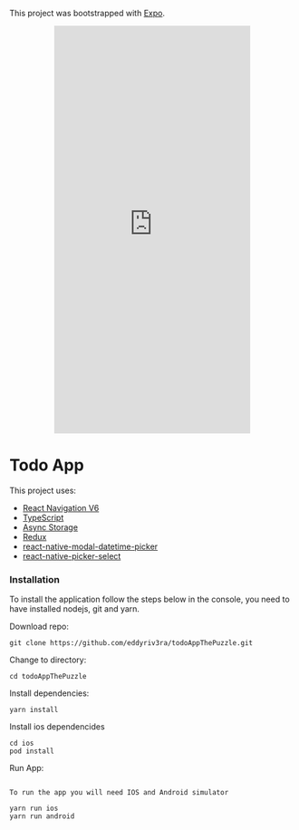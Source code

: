 This project was bootstrapped with [Expo](https://docs.expo.dev/).

<div align="center">
<iframe width="346" height="720" src="https://www.loom.com/embed/622c8d03373a48b7bcb87bcfe6db221a" frameborder="0" webkitallowfullscreen mozallowfullscreen allowfullscreen></iframe>
</div>

# Todo App

This project uses:

- [React Navigation V6](https://reactnavigation.org/docs/getting-started/)
- [TypeScript](https://www.typescriptlang.org/)
- [Async Storage](https://react-native-async-storage.github.io/async-storage/docs/install/)
- [Redux](https://es.redux.js.org/)
- [react-native-modal-datetime-picker](https://github.com/mmazzarolo/react-native-modal-datetime-picker)
- [react-native-picker-select](https://github.com/lawnstarter/react-native-picker-select)

### Installation

To install the application follow the steps below in the console, you need to have installed nodejs, git and yarn.

Download repo:

```
git clone https://github.com/eddyriv3ra/todoAppThePuzzle.git
```

Change to directory:

```
cd todoAppThePuzzle
```

Install dependencies:

```
yarn install
```

Install ios dependencides

```
cd ios
pod install
```

Run App:

```

To run the app you will need IOS and Android simulator

yarn run ios
yarn run android

```
